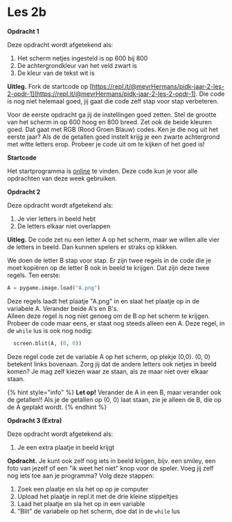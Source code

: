 # Les 2b

**Opdracht 1**

Deze opdracht wordt afgetekend als:

1. Het scherm netjes ingesteld is op 600 bij 800 
2. De achtergrondkleur van het veld zwart is
3. De kleur van de tekst wit is

**Uitleg.** Fork de startcode op [https://repl.it/@mevrHermans/pidk-jaar-2-les-2-opdr-1](https://repl.it/@mevrHermans/pidk-jaar-2-les-2-opdr-1). Die code is nog niet helemaal goed, jij gaat die code zelf stap voor stap verbeteren.

Voor de eerste opdracht ga jij de instellingen goed zetten. Stel de grootte van het scherm in op 600 hoog en 800 breed. Zet ook de beide kleuren goed. Dat gaat met RGB \(Rood Groen Blauw\) codes. Ken je die nog uit het eerste jaar? Als de de getallen goed instelt krijg je een zwarte achtergrond met witte letters erop. Probeer je code uit om te kijken of het goed is!

**Startcode**

Het startprogramma is [online](https://repl.it/@mevrHermans/pidk-jaar-2-les-2-opdr-1) te vinden. Deze code kun je voor alle opdrachten van deze week gebruiken.

**Opdracht 2**

Deze opdracht wordt afgetekend als:

1. Je vier letters in beeld hebt
2. De letters elkaar niet overlappen

**Uitleg.** De code zet nu een letter A op het scherm, maar we willen alle vier de letters in beeld. Dan kunnen spelers er straks op klikken.   
  
We doen de letter B stap voor stap. Er zijn twee regels in de code die je moet kopiëren op de letter B ook in beeld te krijgen. Dat zijn deze twee regels. Ten eerste:

```python
A = pygame.image.load("A.png")
```

Deze regels laadt het plaatje "A.png" in en slaat het plaatje op in de variabele A. Verander beide A's en B's.  
Alleen deze regel is nog niet genoeg om de B op het scherm te krijgen. Probeer de code maar eens, er staat nog steeds alleen een A. Deze regel, in de `while` lus is ook nog nodig:

```python
  screen.blit(A, (0, 0))
```

Deze regel code zet de variable A op het scherm, op plekje \(0,0\). \(0, 0\) betekent links bovenaan. Zorg jij dat de andere letters ook netjes in beeld komen? Je mag zelf kiezen waar ze staan, als ze maar niet over elkaar staan.

{% hint style="info" %}
**Let op!** Verander de A in een B, maar verander ook de getallen!! Als je de getallen op \(0, 0\) laat staan, zie je alleen de B, die op de A geplakt wordt.
{% endhint %}

**Opdracht 3 \(Extra\)**

Deze opdracht wordt afgetekend als:

1. Je een extra plaatje in beeld krijgt

**Opdracht.** Je kunt ook zelf nog iets in beeld krijgen, bijv. een smiley, een foto van jezelf of een "ik weet het niet" knop voor de speler. Voeg jij zelf nog iets toe aan je programma? Volg deze stappen:

1. Zoek een plaatje en sla het op op je computer
2. Upload het plaatje in repl.it met de drie kleine stippeltjes
3. Laad het plaatje en sla het op in een variable
4. "Blit" de variabele op het scherm, doe dat in de `while` lus

